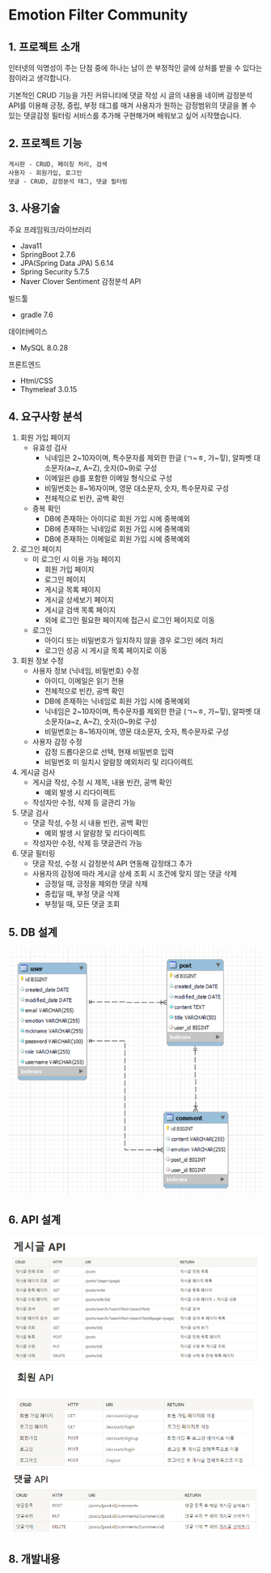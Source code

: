 # Emotion Filter Community
## 1. 프로젝트 소개
인터넷의 익명성이 주는 단점 중에 하나는 남이 쓴 부정적인 글에 상처를 받을 수 있다는 점이라고 생각합니다.

기본적인 CRUD 기능을 가진 커뮤니티에 댓글 작성 시 글의 내용을 네이버 감정분석 API를 이용해 긍정, 중립, 부정 태그를 매겨 사용자가 원하는 감정범위의 댓글을 볼 수 있는 댓글감정 필터링 서비스를 추가해 구현해가며 배워보고 싶어 시작했습니다.

## 2. 프로젝트 기능
    게시판 - CRUD, 페이징 처리, 검색
    사용자 - 회원가입, 로그인
    댓글 - CRUD, 감정분석 태그, 댓글 필터링
## 3. 사용기술
주요 프레임워크/라이브러리
- Java11
- SpringBoot 2.7.6
- JPA(Spring Data JPA) 5.6.14
- Spring Security 5.7.5
- Naver Clover Sentiment 감정분석 API

빌드툴
- gradle 7.6

데이터베이스
- MySQL 8.0.28

프론트엔드
- Html/CSS
- Thymeleaf 3.0.15

## 4. 요구사항 분석
 1. 회원 가입 페이지
    - 유효성 검사
      - 닉네임은 2~10자이며, 특수문자를 제외한 한글 (ㄱ~ㅎ, 가~힣), 알파벳 대소문자(a~z, A~Z), 숫자(0~9)로 구성
      - 이메일은 @를 포함한 이메일 형식으로 구성
      - 비밀번호는 8~16자이며, 영문 대소문자, 숫자, 특수문자로 구성
      - 전체적으로 빈칸, 공백 확인
    - 중복 확인
      - DB에 존재하는 아이디로 회원 가입 시에 중복예외
      - DB에 존재하는 닉네임로 회원 가입 시에 중복예외
      - DB에 존재하는 이메일로 회원 가입 시에 중복예외
 2. 로그인 페이지
    - 미 로그인 시 이용 가능 페이지
      - 회원 가입 페이지
      - 로그인 페이지
      - 게시글 목록 페이지
      - 게시글 상세보기 페이지
      - 게시글 검색 목록 페이지
      - 외에 로그인 필요한 페이지에 접근시 로그인 페이지로 이동
    - 로그인 
      - 아이디 또는 비밀번호가 일치하지 않을 경우 로그인 에러 처리
      - 로그인 성공 시 게시글 목록 페이지로 이동
 3. 회원 정보 수정
    - 사용자 정보 (닉네임, 비밀번호) 수정
      - 아이디, 이메일은 읽기 전용
      - 전체적으로 빈칸, 공백 확인
      - DB에 존재하는 닉네임로 회원 가입 시에 중복예외
      - 닉네임은 2~10자이며, 특수문자를 제외한 한글 (ㄱ~ㅎ, 가~힣), 알파벳 대소문자(a~z, A~Z), 숫자(0~9)로 구성
      - 비밀번호는 8~16자이며, 영문 대소문자, 숫자, 특수문자로 구성
    - 사용자 감정 수정
      - 감정 드롭다운으로 선택, 현재 비밀번호 입력
      - 비밀번호 미 일치시 알람창 예외처리 및 리다이렉트
 4. 게시글 검사
    - 게시글 작성, 수정 시 제목, 내용 빈칸, 공백 확인
      - 예외 발생 시 리다이렉트
    - 작성자만 수정, 삭제 등 글관리 가능
 5. 댓글 검사
    - 댓글 작성, 수정 시 내용 빈칸, 공백 확인
      - 예외 발생 시 알람창 및 리다이렉트
    - 작성자만 수정, 삭제 등 댓글관리 가능
 6. 댓글 필터링
    - 댓글 작성, 수정 시 감정분석 API 연동해 감정태그 추가
    - 사용자의 감정에 따라 게시글 상세 조회 시 조건에 맞지 않는 댓글 삭제
      - 긍정일 때, 긍정을 제외한 댓글 삭제
      - 중립일 때, 부정 댓글 삭제
      - 부정일 때, 모든 댓글 조회
## 5. DB 설계
![img.png](img.png)

## 6. API 설계
![img_1.png](img_1.png)
![img_2.png](img_2.png)
![img_3.png](img_3.png)
## 8. 개발내용


    
    